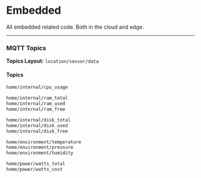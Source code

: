 # Embedded

All embedded related code. Both in the cloud and edge.

---

### MQTT Topics

**Topics Layout:** `location/sensor/data`
#### Topics

```sh
home/internal/cpu_usage

home/internal/ram_total
home/internal/ram_used
home/internal/ram_free

home/internal/disk_total
home/internal/disk_used
home/internal/disk_free

home/environment/temperature
home/environment/pressure
home/environment/humidity

home/power/watts_total
home/power/watts_cost
```